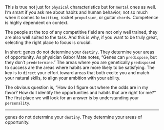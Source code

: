 This is true not just for `physical` characteristics but for `mental` ones
as well. I’m smart if you ask me about habits and human behavior; not
so much when it comes to `knitting`, rocket `propulsion`, or guitar
`chords`. Competence is highly dependent on context.

The people at the top of any competitive field are not only well
trained, they are also well suited to the task. And this is why, if you
want to be truly great, selecting the right place to focus is crucial.

In short: genes do not determine your `destiny`. They determine your
areas of opportunity. As physician Gabor Mate notes, “Genes can
`predispose`, but they don’t `predetermine`.” The areas where you are
genetically `predisposed` to success are the areas where habits are more
likely to be satisfying. The key is to `direct` your effort toward areas that
both excite you and match your natural skills, to align your ambition
with your ability.

The obvious question is, “How do I figure out where the odds are in
my favor? How do I identify the opportunities and habits that are right
for me?” The first place we will look for an answer is by understanding
your `personality`.

---
genes do not determine your `destiny`. They determine your areas of opportunity.